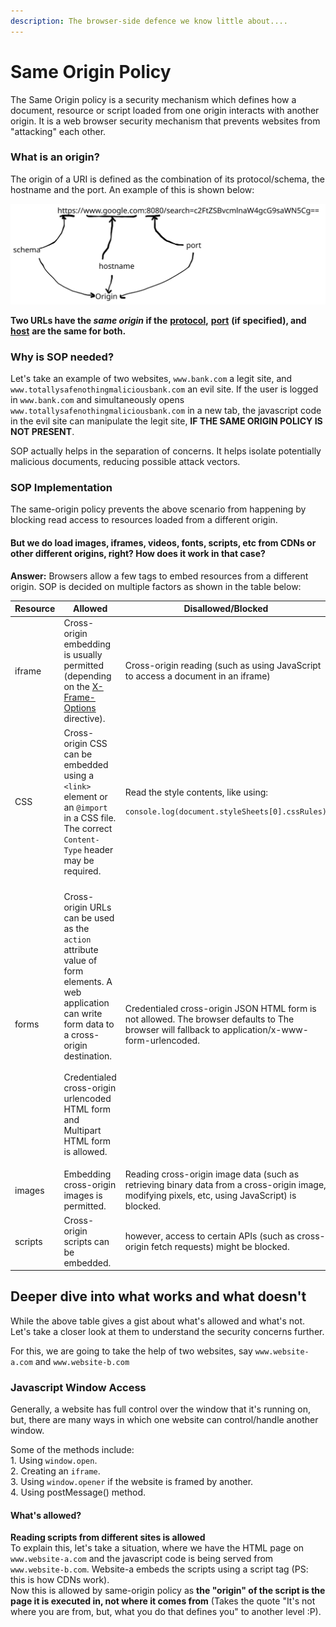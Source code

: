 ```yaml
---
description: The browser-side defence we know little about....
---
```


# Same Origin Policy

The Same Origin policy is a security mechanism which defines how a document, resource or script loaded from one origin interacts with another origin. It is a web browser security mechanism that prevents websites from "attacking" each other.

### What is an origin?

The origin of a URI is defined as the combination of its protocol/schema, the hostname and the port.  An example of this is shown below:

<img src="../../.gitbook/assets/file.excalidraw.svg" alt="" class="gitbook-drawing">

**Two URLs have the **_**same origin**_** if the** [**protocol**](https://developer.mozilla.org/en-US/docs/Glossary/Protocol)**,** [**port**](https://developer.mozilla.org/en-US/docs/Glossary/Port) **(if specified), and** [**host**](https://developer.mozilla.org/en-US/docs/Glossary/Host) **are the same for both.**&#x20;

### Why is SOP needed?

Let's take an example of two websites, `www.bank.com` a legit site, and `www.totallysafenothingmaliciousbank.com` an evil site. If the user is logged in `www.bank.com` and simultaneously opens `www.totallysafenothingmaliciousbank.com` in a new tab, the javascript code in the evil site can manipulate the legit site, **IF THE SAME ORIGIN POLICY IS NOT PRESENT**.

SOP actually helps in the separation of concerns. It helps isolate potentially malicious documents, reducing possible attack vectors.

### SOP Implementation

The same-origin policy prevents the above scenario from happening by blocking read access to resources loaded from a different origin.&#x20;

#### But we do load images, iframes, videos, fonts, scripts, etc from CDNs or other different origins, right?  How does it work in that case?&#x20;

**Answer:** Browsers allow a few tags to embed resources from a different origin. SOP is decided on multiple factors as shown in the table below:

| Resource | Allowed                                                                                                                                                                                                                                                          | Disallowed/Blocked                                                                                                                                                         |
| -------- | ---------------------------------------------------------------------------------------------------------------------------------------------------------------------------------------------------------------------------------------------------------------- | -------------------------------------------------------------------------------------------------------------------------------------------------------------------------- |
| iframe   | Cross-origin embedding is usually permitted (depending on the [X-Frame-Options](security-headers/x-frame-options.md) directive).                                                                                                                                 | Cross-origin reading (such as using JavaScript to access a document in an iframe)                                                                                          |
| CSS      | Cross-origin CSS can be embedded using a `<link>` element or an `@import` in a CSS file. The correct `Content-Type` header may be required.                                                                                                                      | <p>Read the style contents, like using:</p><pre class="language-js" data-overflow="wrap"><code class="lang-js">console.log(document.styleSheets[0].cssRules)
</code></pre> |
| forms    | <p>Cross-origin URLs can be used as the <code>action</code> attribute value of form elements. A web application can write form data to a cross-origin destination.<br><br>Credentialed cross-origin urlencoded HTML form and Multipart HTML form is allowed.</p> | Credentialed cross-origin JSON HTML form is not allowed. The browser defaults to The browser will fallback to application/x-www-form-urlencoded.                           |
| images   | Embedding cross-origin images is permitted.                                                                                                                                                                                                                      | Reading cross-origin image data (such as retrieving binary data from a cross-origin image, modifying pixels, etc, using JavaScript) is blocked.                            |
| scripts  | Cross-origin scripts can be embedded.                                                                                                                                                                                                                            | however, access to certain APIs (such as cross-origin fetch requests) might be blocked.                                                                                    |

## Deeper dive into what works and what doesn't

While the above table gives a gist about what's allowed and what's not. Let's take a closer look at them to understand the security concerns further.&#x20;

For this, we are going to take the help of two websites, say `www.website-a.com` and `www.website-b.com`

### Javascript Window Access

Generally, a website has full control over the window that it's running on, but, there are many ways in which one website can control/handle another window.

Some of the methods include:\
&#x20;  1\. Using `window.open`.\
&#x20;  2\. Creating an `iframe`.\
&#x20;  3\. Using `window.opener` if the website is framed by another.\
&#x20;  4\. Using postMessage() method. &#x20;

#### What's allowed?

**Reading scripts from different sites is allowed** \
To explain this, let's take a situation, where we have the HTML page on `www.website-a.com` and the javascript code is being served from `www.website-b.com`.  Website-a embeds the scripts using a script tag (PS: this is how CDNs work).\
Now this is allowed by same-origin policy as **the "origin" of the script is the page it is executed in, not where it comes from** (Takes the quote "It's not where you are from, but, what you do that defines you" to another level :P).



